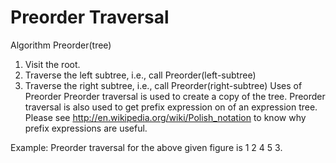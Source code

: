 
# Preorder Traversal

Algorithm Preorder(tree)
   1. Visit the root.
   2. Traverse the left subtree, i.e., call Preorder(left-subtree)
   3. Traverse the right subtree, i.e., call Preorder(right-subtree) 
Uses of Preorder
Preorder traversal is used to create a copy of the tree. Preorder traversal is also used to get prefix expression on of an expression tree. Please see http://en.wikipedia.org/wiki/Polish_notation to know why prefix expressions are useful.


Example: Preorder traversal for the above given figure is 1 2 4 5 3.
